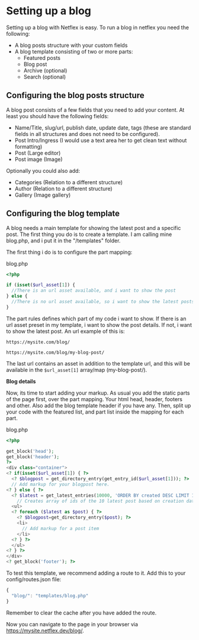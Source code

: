 # Setting up a blog

Setting up a blog with Netflex is easy. To run a blog in netflex you need the following:

* A blog posts structure with your custom fields
* A blog template consisting of two or more parts:
  * Featured posts
  * Blog post
  * Archive (optional)
  * Search (optional)

## Configuring the blog posts structure

A blog post consists of a few fields that you need to add your content. At least you should have the following fields:

* Name/Title, slug/url, publish date, update date, tags (these are standard fields in all structures and does not need to be configured).
* Post Intro/Ingress (I would use a text area her to get clean text without formatting)
* Post (Large editor)
* Post image (Image)

Optionally you could also add:

* Categories (Relation to a different structure)
* Author (Relation to a different structure)
* Gallery (Image gallery)

## Configuring the blog template

A blog needs a main template for showing the latest post and a specific post. The first thing you do is to create a template. I am calling mine blog.php, and i put it in the "/templates" folder.

The first thing i do is to configure the part mapping:

blog.php
```php
<?php

if (isset($url_asset[1]) {
  //There is an url asset available, and i want to show the post
} else {
  //There is no url asset available, so i want to show the latest posts.
}
```

The part rules defines which part of my code i want to show. If there is an url asset preset in my template, i want to show the post details. If not, i want to show the latest post. An url example of this is:

`https://mysite.com/blog/`

`https://mysite.com/blog/my-blog-post/`

The last url contains an asset in addition to the template url, and this will be available in the `$url_asset[1]` array/map (my-blog-post/).

**Blog details**

Now, its time to start adding your markup. As usual you add the static parts of the page first, over the part mapping. Your html head, header, footers and other. Also add the blog template header if you have any. Then, split up your code with the featured list, and part list inside the mapping for each part.

blog.php
```php
<?php

get_block('head');
get_block('header');
?>
<div class="container">
<? if(isset($url_asset[1]) { ?>
  <? $blogpost = get_directory_entry(get_entry_id($url_asset[1])); ?>
  // Add markup for your blogpost here.
<? } else { ?>
  <? $latest = get_latest_entries(10000, 'ORDER BY created DESC LIMIT 10'); ?>
    // Creates array of ids of the 10 latest post based on creation date.
  <ul>
  <? foreach ($latest as $post) { ?>
    <? $blogpost=get_directory_entry($post); ?>
    <li>
      // Add markup for a post item
    </li>
  <? } ?>
  </ul>
<? } ?>
</div>
<? get_block('footer'); ?>
```

To test this template, we recommend adding a route to it. Add this to your config/routes.json file:

```javascript
{
  "blog/": "templates/blog.php"
}
```

Remember to clear the cache after you have added the route.

Now you can navigate to the page in your browser via https://mysite.netflex.dev/blog/.
